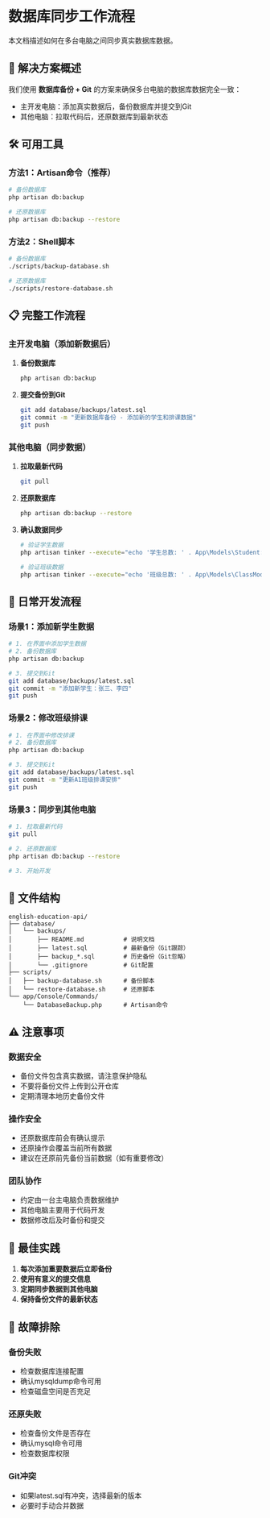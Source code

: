 # 数据库同步工作流程

本文档描述如何在多台电脑之间同步真实数据库数据。

## 🎯 解决方案概述

我们使用 **数据库备份 + Git** 的方案来确保多台电脑的数据库数据完全一致：

- 主开发电脑：添加真实数据后，备份数据库并提交到Git
- 其他电脑：拉取代码后，还原数据库到最新状态

## 🛠️ 可用工具

### 方法1：Artisan命令（推荐）
```bash
# 备份数据库
php artisan db:backup

# 还原数据库
php artisan db:backup --restore
```

### 方法2：Shell脚本
```bash
# 备份数据库
./scripts/backup-database.sh

# 还原数据库
./scripts/restore-database.sh
```

## 📋 完整工作流程

### 主开发电脑（添加新数据后）

1. **备份数据库**
   ```bash
   php artisan db:backup
   ```

2. **提交备份到Git**
   ```bash
   git add database/backups/latest.sql
   git commit -m "更新数据库备份 - 添加新的学生和排课数据"
   git push
   ```

### 其他电脑（同步数据）

1. **拉取最新代码**
   ```bash
   git pull
   ```

2. **还原数据库**
   ```bash
   php artisan db:backup --restore
   ```

3. **确认数据同步**
   ```bash
   # 验证学生数据
   php artisan tinker --execute="echo '学生总数: ' . App\Models\Student::count() . PHP_EOL;"
   
   # 验证班级数据
   php artisan tinker --execute="echo '班级总数: ' . App\Models\ClassModel::count() . PHP_EOL;"
   ```

## 🔄 日常开发流程

### 场景1：添加新学生数据
```bash
# 1. 在界面中添加学生数据
# 2. 备份数据库
php artisan db:backup

# 3. 提交到Git
git add database/backups/latest.sql
git commit -m "添加新学生：张三、李四"
git push
```

### 场景2：修改班级排课
```bash
# 1. 在界面中修改排课
# 2. 备份数据库
php artisan db:backup

# 3. 提交到Git
git add database/backups/latest.sql
git commit -m "更新A1班级排课安排"
git push
```

### 场景3：同步到其他电脑
```bash
# 1. 拉取最新代码
git pull

# 2. 还原数据库
php artisan db:backup --restore

# 3. 开始开发
```

## 📁 文件结构

```
english-education-api/
├── database/
│   └── backups/
│       ├── README.md           # 说明文档
│       ├── latest.sql          # 最新备份（Git跟踪）
│       ├── backup_*.sql        # 历史备份（Git忽略）
│       └── .gitignore          # Git配置
├── scripts/
│   ├── backup-database.sh      # 备份脚本
│   └── restore-database.sh     # 还原脚本
└── app/Console/Commands/
    └── DatabaseBackup.php      # Artisan命令
```

## ⚠️ 注意事项

### 数据安全
- 备份文件包含真实数据，请注意保护隐私
- 不要将备份文件上传到公开仓库
- 定期清理本地历史备份文件

### 操作安全
- 还原数据库前会有确认提示
- 还原操作会覆盖当前所有数据
- 建议在还原前先备份当前数据（如有重要修改）

### 团队协作
- 约定由一台主电脑负责数据维护
- 其他电脑主要用于代码开发
- 数据修改后及时备份和提交

## 🚀 最佳实践

1. **每次添加重要数据后立即备份**
2. **使用有意义的提交信息**
3. **定期同步数据到其他电脑**
4. **保持备份文件的最新状态**

## 🔧 故障排除

### 备份失败
- 检查数据库连接配置
- 确认mysqldump命令可用
- 检查磁盘空间是否充足

### 还原失败
- 检查备份文件是否存在
- 确认mysql命令可用
- 检查数据库权限

### Git冲突
- 如果latest.sql有冲突，选择最新的版本
- 必要时手动合并数据
